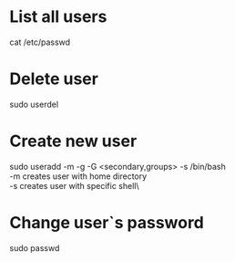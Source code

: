 # List all users
cat /etc/passwd

# Delete user
sudo userdel <usename>

# Create new user 
sudo useradd -m -g <primary> -G <secondary,groups> -s /bin/bash <name> \
  -m creates user with home directory\
  -s creates user with specific shell\


# Change user`s password
sudo passwd <username>
